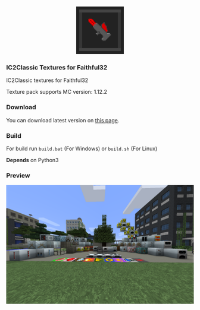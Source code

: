 <p align="center">
	<img src="https://github.com/LogicWorlds/IC2ClassicFaithful32/raw/master/src/pack.png">
</p>

### IC2Classic Textures for Faithful32
 IC2Classic textures for Faithful32

 Texture pack supports MC version: 1.12.2
 
### Download
 You can download latest version on [this page](https://github.com/LogicWorlds/IC2ClassicFaithful32/releases).

### Build
 For build run `build.bat` (For Windows) or `build.sh` (For Linux)
 
 **Depends** on Python3

### Preview
![Preview resourcepack](https://github.com/LogicWorlds/IC2ClassicFaithful32/raw/master/img/preview.png)
